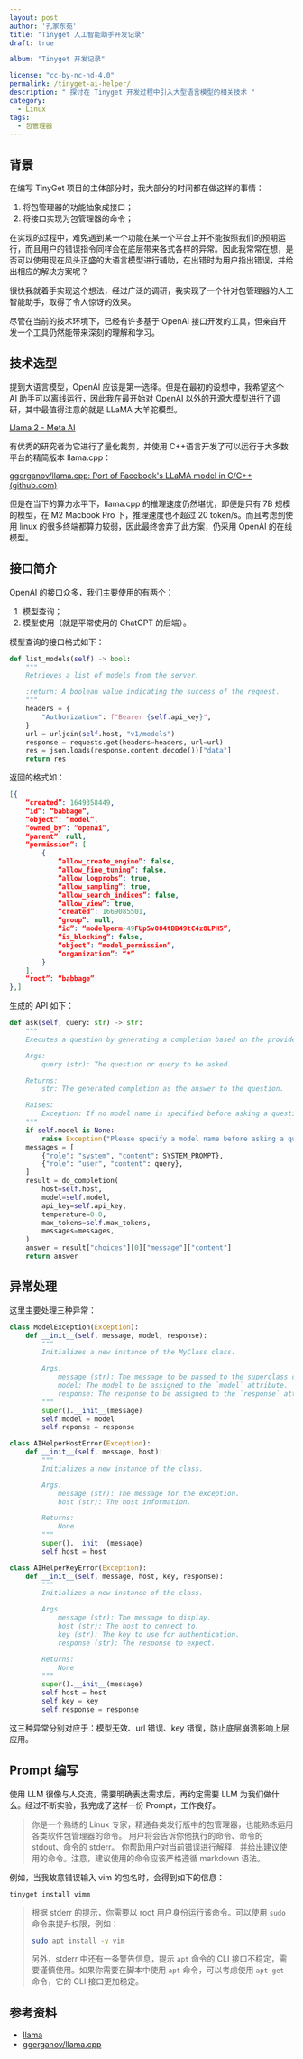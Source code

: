 ```yaml
---
layout: post
author: '孔家东苑'
title: "Tinyget 人工智能助手开发记录"
draft: true

album: "Tinyget 开发记录"

license: "cc-by-nc-nd-4.0"
permalink: /tinyget-ai-helper/
description: " 探讨在 Tinyget 开发过程中引入大型语言模型的相关技术 "
category:
  - Linux
tags:
  - 包管理器
---
```


## 背景

在编写 TinyGet 项目的主体部分时，我大部分的时间都在做这样的事情：

1. 将包管理器的功能抽象成接口；
2. 将接口实现为包管理器的命令；

在实现的过程中，难免遇到某一个功能在某一个平台上并不能按照我们的预期运行，而且用户的错误指令同样会在底层带来各式各样的异常。因此我常常在想，是否可以使用现在风头正盛的大语言模型进行辅助，在出错时为用户指出错误，并给出相应的解决方案呢？

很快我就着手实现这个想法，经过广泛的调研，我实现了一个针对包管理器的人工智能助手，取得了令人惊讶的效果。

尽管在当前的技术环境下，已经有许多基于 OpenAI 接口开发的工具，但亲自开发一个工具仍然能带来深刻的理解和学习。

## 技术选型

提到大语言模型，OpenAI 应该是第一选择。但是在最初的设想中，我希望这个 AI 助手可以离线运行，因此我在最开始对 OpenAI 以外的开源大模型进行了调研，其中最值得注意的就是 LLaMA 大羊驼模型。

[Llama 2 - Meta AI][001]

有优秀的研究者为它进行了量化裁剪，并使用 C++语言开发了可以运行于大多数平台的精简版本 llama.cpp：

[ggerganov/llama.cpp: Port of Facebook's LLaMA model in C/C++ (github.com)][002]

但是在当下的算力水平下，llama.cpp 的推理速度仍然堪忧，即便是只有 7B 规模的模型，在 M2 Macbook Pro 下，推理速度也不超过 20 token/s。而且考虑到使用 linux 的很多终端都算力较弱，因此最终舍弃了此方案，仍采用 OpenAI 的在线模型。

## 接口简介

OpenAI 的接口众多，我们主要使用的有两个：

1. 模型查询；
2. 模型使用（就是平常使用的 ChatGPT 的后端）。

模型查询的接口格式如下：

```python
def list_models(self) -> bool:
    """
    Retrieves a list of models from the server.

    :return: A boolean value indicating the success of the request.
    """
    headers = {
        "Authorization": f"Bearer {self.api_key}",
    }
    url = urljoin(self.host, "v1/models")
    response = requests.get(headers=headers, url=url)
    res = json.loads(response.content.decode())["data"]
    return res
```

返回的格式如：

```json
[{
    “created”: 1649358449,
    “id”: “babbage”,
    “object”: “model”,
    “owned_by”: “openai”,
    “parent”: null,
    “permission”: [
        {
            “allow_create_engine”: false,
            “allow_fine_tuning”: false,
            “allow_logprobs”: true,
            “allow_sampling”: true,
            “allow_search_indices”: false,
            “allow_view”: true,
            “created”: 1669085501,
            “group”: null,
            “id”: “modelperm-49FUp5v084tBB49tC4z8LPH5”,
            “is_blocking”: false,
            “object”: “model_permission”,
            “organization”: “*”
        }
    ],
    “root”: “babbage”
},]
```

生成的 API 如下：

```python
def ask(self, query: str) -> str:
    """
    Executes a question by generating a completion based on the provided query.

    Args:
        query (str): The question or query to be asked.

    Returns:
        str: The generated completion as the answer to the question.

    Raises:
        Exception: If no model name is specified before asking a question.
    """
    if self.model is None:
        raise Exception("Please specify a model name before asking a question.")
    messages = [
        {"role": "system", "content": SYSTEM_PROMPT},
        {"role": "user", "content": query},
    ]
    result = do_completion(
        host=self.host,
        model=self.model,
        api_key=self.api_key,
        temperature=0.0,
        max_tokens=self.max_tokens,
        messages=messages,
    )
    answer = result["choices"][0]["message"]["content"]
    return answer
```

## 异常处理

这里主要处理三种异常：

```python
class ModelException(Exception):
    def __init__(self, message, model, response):
        """
        Initializes a new instance of the MyClass class.

        Args:
            message (str): The message to be passed to the superclass constructor.
            model: The model to be assigned to the `model` attribute.
            response: The response to be assigned to the `response` attribute.
        """
        super().__init__(message)
        self.model = model
        self.reponse = response

class AIHelperHostError(Exception):
    def __init__(self, message, host):
        """
        Initializes a new instance of the class.

        Args:
            message (str): The message for the exception.
            host (str): The host information.

        Returns:
            None
        """
        super().__init__(message)
        self.host = host

class AIHelperKeyError(Exception):
    def __init__(self, message, host, key, response):
        """
        Initializes a new instance of the class.

        Args:
            message (str): The message to display.
            host (str): The host to connect to.
            key (str): The key to use for authentication.
            response (str): The response to expect.

        Returns:
            None
        """
        super().__init__(message)
        self.host = host
        self.key = key
        self.response = response
```

这三种异常分别对应于：模型无效、url 错误、key 错误，防止底层崩溃影响上层应用。

## Prompt 编写

使用 LLM 很像与人交流，需要明确表达需求后，再约定需要 LLM 为我们做什么。经过不断实验，我完成了这样一份 Prompt，工作良好。

> 你是一个熟练的 Linux 专家，精通各类发行版中的包管理器，也能熟练运用各类软件包管理器的命令。
> 用户将会告诉你他执行的命令、命令的 stdout、命令的 stderr。
> 你帮助用户对当前错误进行解释，并给出建议使用的命令。注意，建议使用的命令应该严格遵循 markdown 语法。

例如，当我故意错误输入 vim 的包名时，会得到如下的信息：

```
tinyget install vimm
```

> 根据 stderr 的提示，你需要以 root 用户身份运行该命令。可以使用 `sudo` 命令来提升权限，例如：
>
> ```bash
> sudo apt install -y vim
> ```
>
> 另外，stderr 中还有一条警告信息，提示 `apt` 命令的 CLI 接口不稳定，需要谨慎使用。如果你需要在脚本中使用 `apt` 命令，可以考虑使用 `apt-get` 命令，它的 CLI 接口更加稳定。

## 参考资料

- [llama][001]
- [ggerganov/llama.cpp][002]

[001]: https://ai.meta.com/llama/
[002]: https://github.com/ggerganov/llama.cpp
